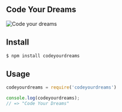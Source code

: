 ## Code Your Dreams

![Code your dreams](http://i.imgur.com/EVJhP0z.png)

## Install

```bash
$ npm install codeyourdreams
```

## Usage

```js
codeyourdreams = require('codeyourdreams')

console.log(codeyourdreams);
// => "Code Your Dreams"
```
